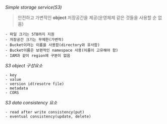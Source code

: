_Simple storage service(S3)_  
> 안전하고 가변적인 **object** 저장공간을 제공(운영체제 같은 것들을 사용할 순 없음)  

	- 파일 크기는 5TB까지 지원
	- 저장공간 크기는 무제한(가변적)
	- Bucket이라는 이름을 사용함(directory와 유사함)
	- Bucket이름은 보편적인 namespace 사용(이름이 고유해야 함)
	- IAM과 같이 region에 구분이 없음
	
_S3 object 구성요소_  

	- key
	- value
	- version id(resotre file)
	- metadata
	- CORS  
	
_S3 data consistency 요소_

	- read after write consistency(put)
	- eventual consistency(update, delete)
